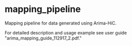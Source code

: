 # mapping_pipeline
Mapping pipeline for data generated using Arima-HiC.

For detailed description and usage example see user guide "arima_mapping_guide_112917_2.pdf."
